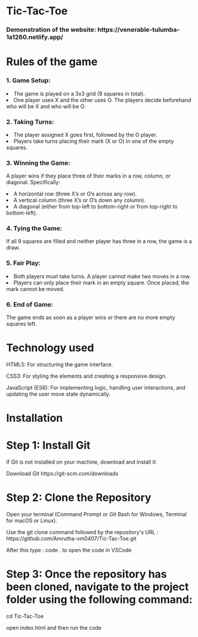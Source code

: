 <h1>Tic-Tac-Toe</h1>
<h3>Demonstration of the website: https://venerable-tulumba-1a1260.netlify.app/</h3>
<h1>Rules of the game</h1>
<h3>1. Game Setup:</h3>
<li>The game is played on a 3x3 grid (9 squares in total).</li>
<li>One player uses X and the other uses O. The players decide beforehand who will be X and who will be O.</li>
<h3>2. Taking Turns:</h3>
<li>The player assigned X goes first, followed by the O player.</li>
<li>Players take turns placing their mark (X or O) in one of the empty squares.</li>
<h3>3. Winning the Game:</h3>
<p>A player wins if they place three of their marks in a row, column, or diagonal. Specifically:</p>

<li>A horizontal row (three X’s or O’s across any row).</li>
<li>A vertical column (three X’s or O’s down any column).</li>
<li>A diagonal (either from top-left to bottom-right or from top-right to bottom-left).</li>
<h3>4. Tying the Game:</h3>
<p>If all 9 squares are filled and neither player has three in a row, the game is a draw.</p>
<h3>5. Fair Play:</h3>
<li>Both players must take turns. A player cannot make two moves in a row.</li>
<li>Players can only place their mark in an empty square. Once placed, the mark cannot be moved.</li>
<h3>6. End of Game:</h3>
<p>The game ends as soon as a player wins or there are no more empty squares left.</p>

<h1>Technology used</h1>
<p>HTML5: For structuring the game interface.</p>
<p>CSS3: For styling the elements and creating a responsive design.</p>
<p>JavaScript (ES6): For implementing logic, handling user interactions, and updating the user move state dynamically.</p>

<h1>Installation</h1>

<h1>Step 1: Install Git </h1>
<p>If Git is not installed on your machine, download and install it:</p>
<p>Download Git https://git-scm.com/downloads</p>


<h1>Step 2: Clone the Repository</h1>
<p>Open your terminal (Command Prompt or Git Bash for Windows, Terminal for macOS or Linux).</p>
<p>Use the git clone command followed by the repository's URL : https://github.com/Amrutha-vm0407/Tic-Tac-Toe.git</p>
<p>After this type : code . to open the code in VSCode</p>



<h1>Step 3: Once the repository has been cloned, navigate to the project folder using the following command:</h1>
<p>cd Tic-Tac-Toe</p>
<p>open index.html and then run the code </p>
